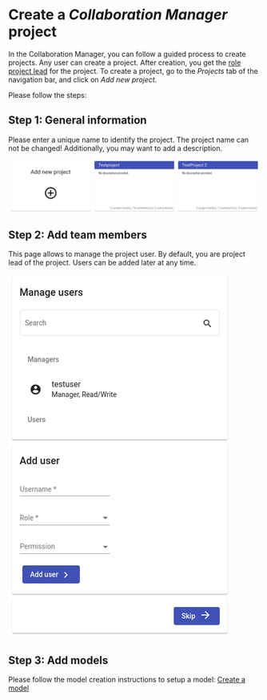 <!--
 ~ SPDX-FileCopyrightText: Copyright DB Netz AG and the capella-collab-manager contributors
 ~ SPDX-License-Identifier: Apache-2.0
 -->

# Create a _Collaboration Manager_ project

In the Collaboration Manager, you can follow a guided process to create projects. Any user can create a project. After creation, you get the [role project lead](../projects/roles.md) for the project. To create a project, go to the _Projects_ tab of the navigation bar, and click on _Add new project_.

Please follow the steps:

## Step 1: General information

Please enter a unique name to identify the project. The project name can not be changed!
Additionally, you may want to add a description.

![Step 1: General information](create/step-1.png)

## Step 2: Add team members

This page allows to manage the project user. By default, you are project lead of the project. Users can be added later at any time.

![Step 2: Team members](create/step-2.png)

## Step 3: Add models

Please follow the model creation instructions to setup a model: [Create a model](models/create.md)
